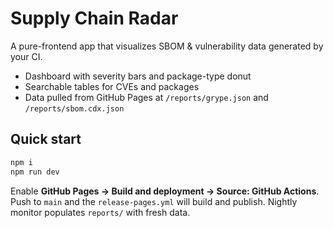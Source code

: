 # Supply Chain Radar
A pure-frontend app that visualizes SBOM & vulnerability data generated by your CI.
- Dashboard with severity bars and package-type donut
- Searchable tables for CVEs and packages
- Data pulled from GitHub Pages at `/reports/grype.json` and `/reports/sbom.cdx.json`

## Quick start
```bash
npm i
npm run dev
```
Enable **GitHub Pages → Build and deployment → Source: GitHub Actions**.
Push to `main` and the `release-pages.yml` will build and publish.
Nightly monitor populates `reports/` with fresh data.
